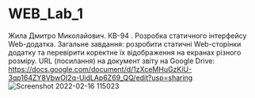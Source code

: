 # WEB_Lab_1
Жила Дмитро Миколайович.
КВ-94 .
Розробка статичного інтерфейсу Web-додатка.
Загальне завдання: розробити статичні Web-сторінки додатку та перевірити коректне їх відображення на екранах різного розміру.
URL (посилання) на документ звіту на Google Drive:
https://docs.google.com/document/d/1zXceMHuGzKiU-3qp164ZY8VbwOI2q-UidLAp6Z69_QQ/edit?usp=sharing
![Screenshot 2022-02-16 115023](https://user-images.githubusercontent.com/90244558/154239128-11c5efca-3547-490d-b226-a5de7279ac89.png)
